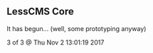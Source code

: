 LessCMS Core
------------

It has begun... (well, some prototyping anyway)

3 of 3 @ Thu Nov  2 13:01:19 2017
